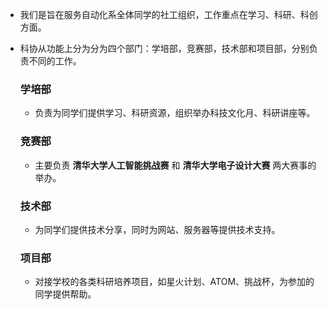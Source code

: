 + 我们是旨在服务自动化系全体同学的社工组织，工作重点在学习、科研、科创方面。

+ 科协从功能上分为分为四个部门：学培部，竞赛部，技术部和项目部，分别负责不同的工作。

  ### 学培部

  + 负责为同学们提供学习、科研资源，组织举办科技文化月、科研讲座等。

  ### 竞赛部

  + 主要负责 **清华大学人工智能挑战赛** 和 **清华大学电子设计大赛** 两大赛事的举办。
  
  ### 技术部
  
  + 为同学们提供技术分享，同时为网站、服务器等提供技术支持。
  
  ### 项目部
  
    + 对接学校的各类科研培养项目，如星火计划、ATOM、挑战杯，为参加的同学提供帮助。
